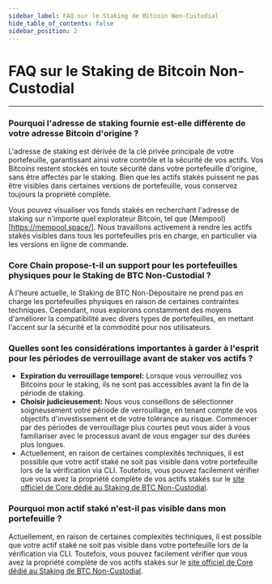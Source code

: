 ```yaml
---
sidebar_label: FAQ sur le Staking de Bitcoin Non-Custodial
hide_table_of_contents: false
sidebar_position: 2
---
```


# FAQ sur le Staking de Bitcoin Non-Custodial

---

### Pourquoi l'adresse de staking fournie est-elle différente de votre adresse Bitcoin d'origine ?

L'adresse de staking est dérivée de la clé privée principale de votre portefeuille, garantissant ainsi votre contrôle et la sécurité de vos actifs. Vos Bitcoins restent stockés en toute sécurité dans votre portefeuille d'origine, sans être affectés par le staking. Bien que les actifs stakés puissent ne pas être visibles dans certaines versions de portefeuille, vous conservez toujours la propriété complète.

Vous pouvez visualiser vos fonds stakés en recherchant l'adresse de staking sur n'importe quel explorateur Bitcoin, tel que (Mempool)[https://mempool.space/]. Nous travaillons activement à rendre les actifs stakés visibles dans tous les portefeuilles pris en charge, en particulier via les versions en ligne de commande.

### Core Chain propose-t-il un support pour les portefeuilles physiques pour le Staking de BTC Non-Custodial ?

À l'heure actuelle, le Staking de BTC Non-Dépositaire ne prend pas en charge les portefeuilles physiques en raison de certaines contraintes techniques. Cependant, nous explorons constamment des moyens d'améliorer la compatibilité avec divers types de portefeuilles, en mettant l'accent sur la sécurité et la commodité pour nos utilisateurs.

### Quelles sont les considérations importantes à garder à l'esprit pour les périodes de verrouillage avant de staker vos actifs ?

- **Expiration du verrouillage temporel:** Lorsque vous verrouillez vos Bitcoins pour le staking, ils ne sont pas accessibles avant la fin de la période de staking.
- **Choisir judicieusement:** Nous vous conseillons de sélectionner soigneusement votre période de verrouillage, en tenant compte de vos objectifs d'investissement et de votre tolérance au risque. Commencer par des périodes de verrouillage plus courtes peut vous aider à vous familiariser avec le processus avant de vous engager sur des durées plus longues.
- Actuellement, en raison de certaines complexités techniques, il est possible que votre actif staké ne soit pas visible dans votre portefeuille lors de la vérification via CLI. Toutefois, vous pouvez facilement vérifier que vous avez la propriété complète de vos actifs stakés sur le [site officiel de Core dédié au Staking de BTC Non-Custodial](https://stake.coredao.org/).

### Pourquoi mon actif staké n'est-il pas visible dans mon portefeuille ?

Actuellement, en raison de certaines complexités techniques, il est possible que votre actif staké ne soit pas visible dans votre portefeuille lors de la vérification via CLI. Toutefois, vous pouvez facilement vérifier que vous avez la propriété complète de vos actifs stakés sur le [site officiel de Core dédié au Staking de BTC Non-Custodial](https://stake.coredao.org/).
